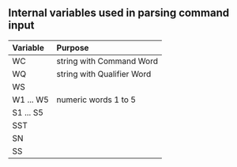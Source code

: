Internal variables used in parsing command input
------------------------------------------------

| Variable    | Purpose                                         |
|:----------- |:----------------------------------------------- |
| WC          | string with Command Word                        |
| WQ          | string with Qualifier Word                      |
| WS          |                                                 |
| W1 ... W5   | numeric words 1 to 5                            |
| S1 ... S5   |                                                 |
| SST         |                                                 |
| SN          |                                                 |
| SS          |                                                 |
